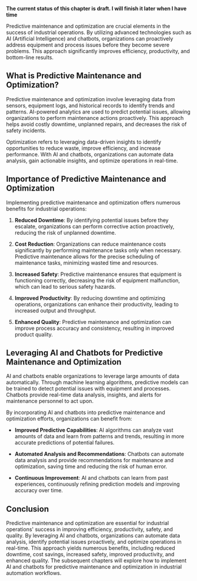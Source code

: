 **The current status of this chapter is draft. I will finish it later when I have time**

Predictive maintenance and optimization are crucial elements in the success of industrial operations. By utilizing advanced technologies such as AI (Artificial Intelligence) and chatbots, organizations can proactively address equipment and process issues before they become severe problems. This approach significantly improves efficiency, productivity, and bottom-line results.

**What is Predictive Maintenance and Optimization?**
----------------------------------------------------

Predictive maintenance and optimization involve leveraging data from sensors, equipment logs, and historical records to identify trends and patterns. AI-powered analytics are used to predict potential issues, allowing organizations to perform maintenance actions proactively. This approach helps avoid costly downtime, unplanned repairs, and decreases the risk of safety incidents.

Optimization refers to leveraging data-driven insights to identify opportunities to reduce waste, improve efficiency, and increase performance. With AI and chatbots, organizations can automate data analysis, gain actionable insights, and optimize operations in real-time.

**Importance of Predictive Maintenance and Optimization**
---------------------------------------------------------

Implementing predictive maintenance and optimization offers numerous benefits for industrial operations:

1. **Reduced Downtime**: By identifying potential issues before they escalate, organizations can perform corrective action proactively, reducing the risk of unplanned downtime.

2. **Cost Reduction**: Organizations can reduce maintenance costs significantly by performing maintenance tasks only when necessary. Predictive maintenance allows for the precise scheduling of maintenance tasks, minimizing wasted time and resources.

3. **Increased Safety**: Predictive maintenance ensures that equipment is functioning correctly, decreasing the risk of equipment malfunction, which can lead to serious safety hazards.

4. **Improved Productivity**: By reducing downtime and optimizing operations, organizations can enhance their productivity, leading to increased output and throughput.

5. **Enhanced Quality**: Predictive maintenance and optimization can improve process accuracy and consistency, resulting in improved product quality.

**Leveraging AI and Chatbots for Predictive Maintenance and Optimization**
--------------------------------------------------------------------------

AI and chatbots enable organizations to leverage large amounts of data automatically. Through machine learning algorithms, predictive models can be trained to detect potential issues with equipment and processes. Chatbots provide real-time data analysis, insights, and alerts for maintenance personnel to act upon.

By incorporating AI and chatbots into predictive maintenance and optimization efforts, organizations can benefit from:

* **Improved Predictive Capabilities**: AI algorithms can analyze vast amounts of data and learn from patterns and trends, resulting in more accurate predictions of potential failures.

* **Automated Analysis and Recommendations**: Chatbots can automate data analysis and provide recommendations for maintenance and optimization, saving time and reducing the risk of human error.

* **Continuous Improvement**: AI and chatbots can learn from past experiences, continuously refining prediction models and improving accuracy over time.

**Conclusion**
--------------

Predictive maintenance and optimization are essential for industrial operations' success in improving efficiency, productivity, safety, and quality. By leveraging AI and chatbots, organizations can automate data analysis, identify potential issues proactively, and optimize operations in real-time. This approach yields numerous benefits, including reduced downtime, cost savings, increased safety, improved productivity, and enhanced quality. The subsequent chapters will explore how to implement AI and chatbots for predictive maintenance and optimization in industrial automation workflows.
